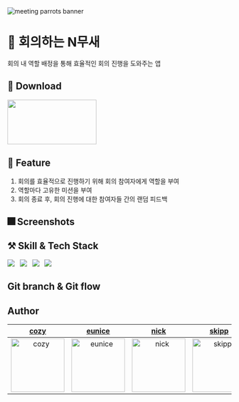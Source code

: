 <img alt="meeting parrots banner" src="https://user-images.githubusercontent.com/81206228/184582840-82f58663-41d4-4b07-a7f6-0576e3cbfe75.png">


# 🦜 회의하는 N무새
회의 내 역할 배정을 통해 효율적인 회의 진행을 도와주는 앱

## 📁 Download
[<img src="https://user-images.githubusercontent.com/59143479/189829182-4ed3b9a5-97c6-41d9-a96b-ad99f40b7623.svg" width=200 height=100>](https://apps.apple.com/kr/app/%ED%9A%8C%EC%9D%98%ED%95%98%EB%8A%94-n%EB%AC%B4%EC%83%88/id1644482659)

## 📍 Feature
1. 회의를 효율적으로 진행하기 위해 회의 참여자에게 역할을 부여
2. 역할마다 고유한 미션을 부여
3. 회의 종료 후, 회의 진행에 대한 참여자들 간의 랜덤 피드백

## 🎆 Screenshots

## ⚒️ Skill & Tech Stack
<p>
  <img src="https://img.shields.io/badge/Swift-F05138?style=for-the-badge&logo=Swift&logoColor=white"> &nbsp;
  <img src="https://img.shields.io/badge/Github-181717?style=for-the-badge&logo=GitHub&logoColor=white"> &nbsp;
  <img src="https://img.shields.io/badge/Figma-F24E1E?style=for-the-badge&logo=Figma&logoColor=white"> &nbsp;
  <img src="https://img.shields.io/badge/Notion-000000?style=for-the-badge&logo=Notion&logoColor=white">
</p>

## Git branch & Git flow

## Author
| [cozy](https://github.com/cozytk) | [eunice](https://github.com/EuniceNam) | [nick](https://github.com/tea-hkim) | [skipp](https://github.com/skipp-29) | [sohni](https://github.com/HeejiSohn) | [woogy](https://github.com/JIW00NG) |
|:---:|:---:|:---:|:---:|:---:|:---:|
|<img width="120" alt="cozy" src="https://avatars.githubusercontent.com/u/59143479?v=4">|<img width="120" alt="eunice" src="https://avatars.githubusercontent.com/u/18394923?v=4">|<img width="120" alt="nick" src="https://avatars.githubusercontent.com/u/81206228?v=4">|<img width="120" alt="skipp" src="https://avatars.githubusercontent.com/u/103012158?v=4">|<img width="120" alt="sohni" src="https://avatars.githubusercontent.com/u/96990839?v=4">|<img width="120" alt="woogy" src="https://avatars.githubusercontent.com/u/56468120?v=4">|


[cozy]:https://github.com/cozytk
[eunice]:https://github.com/EuniceNam
[nick]:https://github.com/tea-hkim
[skipp]:https://github.com/skipp-29
[sohni]:https://github.com/HeejiSohn
[woogy]:https://github.com/JIW00NG
